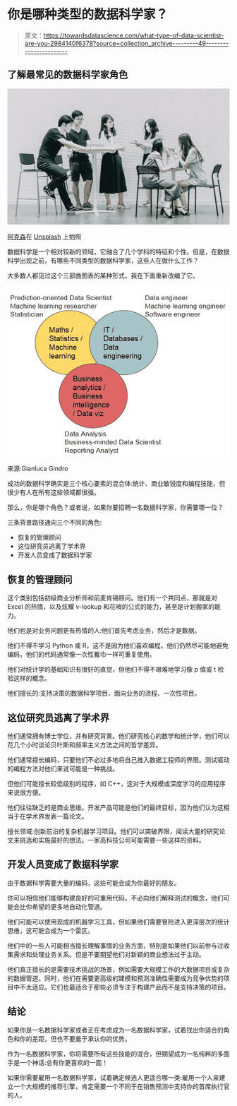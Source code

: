 # 你是哪种类型的数据科学家？

> 原文：<https://towardsdatascience.com/what-type-of-data-scientist-are-you-2984140f6378?source=collection_archive---------49----------------------->

## 了解最常见的数据科学家角色

![](img/f0b65d00dbb7466ae499ae86cbc2e05a.png)

[阿克森](https://unsplash.com/@akson?utm_source=unsplash&utm_medium=referral&utm_content=creditCopyText)在 [Unsplash](https://unsplash.com/s/photos/collaboration-office?utm_source=unsplash&utm_medium=referral&utm_content=creditCopyText) 上拍照

数据科学是一个相对较新的领域，它融合了几个学科的特征和个性。但是，在数据科学出现之前，有哪些不同类型的数据科学家，这些人在做什么工作？

大多数人都见过这个三部曲图表的某种形式，我在下面重新改编了它。

![](img/d967642096f8788bbde30a39e8edcc3d.png)

来源:Gianluca Gindro

成功的数据科学确实是三个核心要素的混合体:统计、商业敏锐度和编程技能，但很少有人在所有这些领域都很强。

那么，你是哪个角色？或者说，如果你要招聘一名数据科学家，你需要哪一位？

三条背景路径通向三个不同的角色:

*   恢复的管理顾问
*   这位研究员逃离了学术界
*   开发人员变成了数据科学家

## 恢复的管理顾问

这个类别包括初级商业分析师和前麦肯锡顾问。他们有一个共同点，那就是对 Excel 的热情，以及炫耀 v-lookup 和花哨的公式的能力，甚至是计划搬家的能力。

他们也是对业务问题更有热情的人:他们首先考虑业务，然后才是数据。

他们不得不学习 Python 或 R，这不是因为他们喜欢编程。他们仍然尽可能地避免编码，他们的代码通常像一次性餐巾一样可重复使用。

他们对统计学的基础知识有很好的直觉，但他们不得不艰难地学习像 p 值或 t 检验这样的概念。

他们擅长的:支持决策的数据科学项目、面向业务的流程、一次性项目。

## 这位研究员逃离了学术界

他们通常拥有博士学位，并有研究背景。他们研究核心的数学和统计学，他们可以花几个小时谈论贝叶斯和频率主义方法之间的哲学差异。

他们通常擅长编码，只要他们不必过多地将自己推入数据工程师的界限。测试驱动的编程方法对他们来说可能是一种挑战。

但他们可能擅长较低级别的程序，如 C++，这对于大规模或深度学习的应用程序来说很方便。

他们往往缺乏的是商业思维。开发产品可能是他们的最终目标，因为他们认为这相当于在学术界发表一篇论文。

擅长领域:创新前沿的复杂机器学习项目。他们可以突破界限，阅读大量的研究论文来挑选和实施最好的想法。一家高科技公司可能需要一些这样的资料。

## 开发人员变成了数据科学家

由于数据科学需要大量的编码，这些可能会成为你最好的朋友。

你可以相信他们能够构建良好的可重用代码，不必向他们解释测试的概念，他们可能会比你希望的更多地自动化管道。

他们可能可以使用现成的机器学习工具，但如果他们需要冒险进入更深层次的统计思维，这可能会成为一个雷区。

他们中的一些人可能相当擅长理解事情的业务方面，特别是如果他们以前参与过收集需求和处理业务关系。但是不要期望他们对新颖的商业想法过于主动。

他们真正擅长的是需要技术挑战的场景，例如需要大规模工作的大数据项目或复杂的数据管道。同时，他们在需要更高级的建模和预测准确性需要成为竞争优势的项目中不太适应。它们也最适合于那些必须专注于构建产品而不是支持决策的项目。

## 结论

如果你是一名数据科学家或者正在考虑成为一名数据科学家，试着找出你适合的角色和你的差距，但也不要羞于承认你的优势。

作为一名数据科学家，你将需要所有这些技能的混合，但期望成为一名纯粹的多面手是一个神话:总有你更喜欢的一面！

如果你需要雇用一名数据科学家，试着确定候选人更适合哪一类:雇用一个人来建立一个大规模的推荐引擎，肯定需要一个不同于在销售预测中支持你的首席执行官的人。